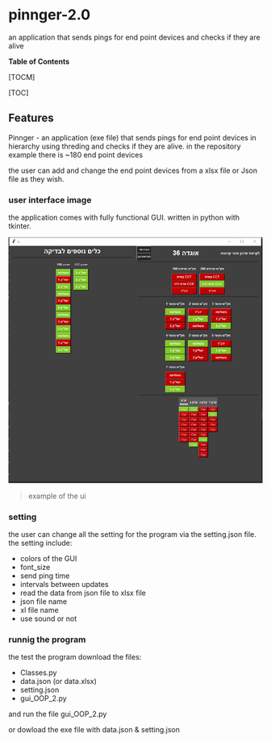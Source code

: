# pinnger-2.0
an application that sends pings for end point devices and checks if they are alive

**Table of Contents**

[TOCM]

[TOC]

## Features
Pinnger - an application (exe file) that sends pings for end point devices in hierarchy using threding and checks if they are alive. in the repository example there is ~180 end point devices

the user can add and change the end point devices from a xlsx file or Json file as they wish.

### user interface image 

the application comes with fully functional GUI. written in python with tkinter.

![](https://github.com/David-Elkabas/pinnger-2.0/blob/main/user%20interface.PNG)
> example of the ui


### setting
the user can change all the setting for the program via the setting.json file.
the setting include:
* colors of the GUI
* font_size
* send ping time
* intervals between updates 
* read the data from json file to xlsx file
* json file name
* xl file name
* use sound or not



### runnig the program

the test the program download the files: 
* Classes.py
* data.json (or data.xlsx)
* setting.json
* gui_OOP_2.py

and run the file gui_OOP_2.py

or dowload the exe file with data.json & setting.json

